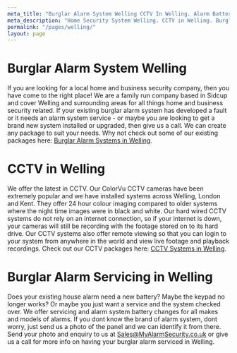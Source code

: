 ```yaml
---
meta_title: "Burglar Alarm System Welling CCTV In Welling. Alarm Battery - MyAlarm Security"
meta_description: "Home Security System Welling. CCTV in Welling. Burglar Alarm Service Welling. Alarm Battery Welling. Contact us  020 8302 4065."
permalink: "/pages/welling/"
layout: page
---
```


# Burglar Alarm System Welling 

If you are looking for a local home and business security company, then you have come to the right place! We are a family run company based in Sidcup and cover Welling and surrounding areas for all things home and business security related. If your existing burglar alarm system has developed a fault or it needs an alarm system service - or maybe you are looking to get a brand new system installed or upgraded, then give us a call. We can create any package to suit your needs. Why not check out some of our existing packages here: [Burglar Alarm Systems in Welling](/categories/burglar-alarms/).

# CCTV in Welling 

We offer the latest in CCTV. Our ColorVu CCTV cameras have been extremely popular and we have installed systems across Welling, London and Kent. They offer 24 hour colour imaging compared to older systems where the night time images were in black and white. Our hard wired CCTV systems do not rely on an internet connection, so if your internet is down, your cameras will still be recording with the footage stored on to its hard drive. Our CCTV systems also offer remote viewing so that you can login to your system from anywhere in the world and view live footage and playback recordings. Check out our CCTV packages here: [CCTV Systems in Welling](/categories/cctv/).

# Burglar Alarm Servicing in Welling 

Does your existing house alarm need a new battery? Maybe the keypad no longer works? Or maybe you just want a service and the system checked over. We offer servicing and alarm system battery changes for all makes and models of alarms. If you dont know the brand of alarm system, dont worry, just send us a photo of the panel and we can identify it from there. Send your photo and enquiry to us at <Sales@MyAlarmSecurity.co.uk> or give us a call for more info on having your burglar alarm serviced in Welling.